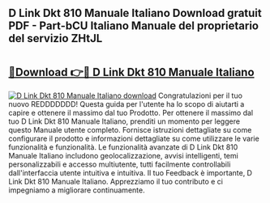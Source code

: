 ## D Link Dkt 810 Manuale Italiano Download gratuit PDF - Part-bCU Italiano Manuale del proprietario del servizio ZHtJL

# <h2><a href="http://dfed6xw.blite.top/?on=D+Link+Dkt+810+Manuale+Italiano">🔗Download 👉🔴 D Link Dkt 810 Manuale Italiano</a></h2>

[![D Link Dkt 810 Manuale Italiano download](https://i.imgur.com/lujVjoI.png)](http://dfed6xw.blite.top/?on=D+Link+Dkt+810+Manuale+Italiano)
Congratulazioni per il tuo nuovo REDDDDDDD! Questa guida per l'utente ha lo scopo di aiutarti a capire e ottenere il massimo dal tuo Prodotto. Per ottenere il massimo dal tuo D Link Dkt 810 Manuale Italiano, prenditi un momento per leggere questo Manuale utente completo. Fornisce istruzioni dettagliate su come configurare il prodotto e informazioni dettagliate su come utilizzare le varie funzionalità e funzionalità. Le funzionalità avanzate di D Link Dkt 810 Manuale Italiano includono geolocalizzazione, avvisi intelligenti, temi personalizzabili e accesso multiutente, tutti facilmente controllabili dall'interfaccia utente intuitiva e intuitiva. Il tuo Feedback è importante, D Link Dkt 810 Manuale Italiano. Apprezziamo il tuo contributo e ci impegniamo a migliorare continuamente.
